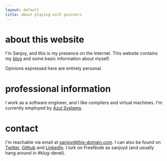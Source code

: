 ```yaml
---
layout: default
title: about playing with pointers
---
```


# about this website

I'm Sanjoy, and this is my presence on the Internet.  This website
contains my [blog][blog] and some basic information about myself.

Opinions expressed here are entirely personal.

# professional information

I work as a software engineer, and I like compilers and virtual
machines.  I'm currently employed by [Azul Systems][azul].

# contact

I'm reachable via email at <span
class="contact">sanjoy@this-domain.com</span>. I can also be found on
[Twitter][twitter], [Github][github] and [LinkedIn][linkedin]. I lurk
on FreeNode as <span class="contact">sanjoyd</span> (and usually hang
around in <span class="contact">#klug-devel</span>).

[azul]: <http://azulsystems.com>
[blog]: </blog.html>
[linkedin]: <http://in.linkedin.com/in/sanjoydas>
[twitter]: <http://twitter.com/SCombinator>
[github]: <http://github.com/sanjoy>
[resume]: <https://github.com/sanjoy/resume/blob/master/Resume-SanjoyDas.pdf?raw=true>
